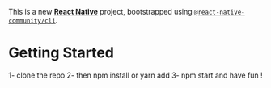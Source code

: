 This is a new [**React Native**](https://reactnative.dev) project, bootstrapped using [`@react-native-community/cli`](https://github.com/react-native-community/cli).

# Getting Started
 1- clone the repo 
 2- then npm install or yarn add 
 3- npm start and have fun ! 

